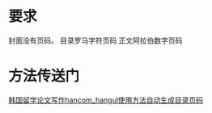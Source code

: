 # 要求

封面没有页码。
目录罗马字符页码
正文阿拉伯数字页码

# 方法传送门

[韩国留学论文写作hancom_hangul使用方法自动生成目录页码](https://www.bilibili.com/video/BV1eh411f7JF/?share_source=copy_web&vd_source=12f61669eefd62ca73f91c1bd00bd5db)
